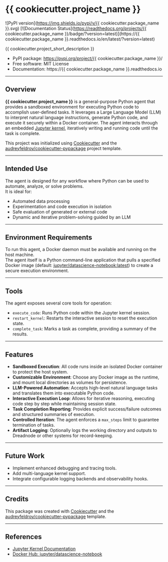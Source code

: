 # {{ cookiecutter.project_name }}

![PyPI version](https://img.shields.io/pypi/v/{{ cookiecutter.package_name }}.svg)
[![Documentation Status](https://readthedocs.org/projects/{{ cookiecutter.package_name }}/badge/?version=latest)](https://{{ cookiecutter.package_name }}.readthedocs.io/en/latest/?version=latest)

{{ cookiecutter.project_short_description }}

* PyPI package: https://pypi.org/project/{{ cookiecutter.package_name }}/
* Free software: MIT License
* Documentation: https://{{ cookiecutter.package_name }}.readthedocs.io

---

## Overview

**{{ cookiecutter.project_name }}** is a general-purpose Python agent that provides a sandboxed environment for executing Python code to accomplish user-defined tasks. It leverages a Large Language Model (LLM) to interpret natural language instructions, generate Python code, and execute it securely within a Docker container. The agent interacts through an embedded [Jupyter kernel](https://docs.jupyter.org/en/latest/projects/kernels.html), iteratively writing and running code until the task is complete.

This project was initialized using [Cookiecutter](https://github.com/audreyfeldroy/cookiecutter) and the [audreyfeldroy/cookiecutter-pypackage](https://github.com/audreyfeldroy/cookiecutter-pypackage) project template.

---

## Intended Use

The agent is designed for any workflow where Python can be used to automate, analyze, or solve problems.  
It is ideal for:

- Automated data processing
- Experimentation and code execution in isolation
- Safe evaluation of generated or external code
- Dynamic and iterative problem-solving guided by an LLM

---

## Environment Requirements

To run this agent, a Docker daemon must be available and running on the host machine.  
The agent itself is a Python command-line application that pulls a specified Docker image (default: [jupyter/datascience-notebook:latest](https://hub.docker.com/r/jupyter/datascience-notebook/)) to create a secure execution environment.

---

## Tools

The agent exposes several core tools for operation:

- `execute_code`: Runs Python code within the Jupyter kernel session.
- `restart_kernel`: Restarts the interactive session to reset the execution state.
- `complete_task`: Marks a task as complete, providing a summary of the results.

---

## Features

- **Sandboxed Execution**: All code runs inside an isolated Docker container to protect the host system.
- **Customizable Environment**: Choose any Docker image as the runtime, and mount local directories as volumes for persistence.
- **LLM-Powered Automation**: Accepts high-level natural language tasks and translates them into executable Python code.
- **Interactive Execution Loop**: Allows for iterative reasoning, executing code step by step while maintaining session state.
- **Task Completion Reporting**: Provides explicit success/failure outcomes and structured summaries of execution.
- **Controlled Iteration**: The agent enforces a `max_steps` limit to guarantee termination of tasks.
- **Artifact Logging**: Optionally logs the working directory and outputs to Dreadnode or other systems for record-keeping.

---

## Future Work

* Implement enhanced debugging and tracing tools.
* Add multi-language kernel support.
* Integrate configurable logging backends and observability hooks.

---

## Credits

This package was created with [Cookiecutter](https://github.com/audreyfeldroy/cookiecutter) and the  
[audreyfeldroy/cookiecutter-pypackage](https://github.com/audreyfeldroy/cookiecutter-pypackage) template.

---

## References

- [Jupyter Kernel Documentation](https://docs.jupyter.org/en/latest/projects/kernels.html)
- [Docker Hub: jupyter/datascience-notebook](https://hub.docker.com/r/jupyter/datascience-notebook/)
